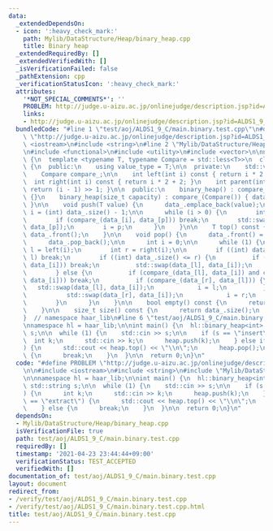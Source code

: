 ```yaml
---
data:
  _extendedDependsOn:
  - icon: ':heavy_check_mark:'
    path: Mylib/DataStructure/Heap/binary_heap.cpp
    title: Binary heap
  _extendedRequiredBy: []
  _extendedVerifiedWith: []
  _isVerificationFailed: false
  _pathExtension: cpp
  _verificationStatusIcon: ':heavy_check_mark:'
  attributes:
    '*NOT_SPECIAL_COMMENTS*': ''
    PROBLEM: http://judge.u-aizu.ac.jp/onlinejudge/description.jsp?id=ALDS1_9_C
    links:
    - http://judge.u-aizu.ac.jp/onlinejudge/description.jsp?id=ALDS1_9_C
  bundledCode: "#line 1 \"test/aoj/ALDS1_9_C/main.binary.test.cpp\"\n#define PROBLEM\
    \ \"http://judge.u-aizu.ac.jp/onlinejudge/description.jsp?id=ALDS1_9_C\"\n\n#include\
    \ <iostream>\n#include <string>\n#line 2 \"Mylib/DataStructure/Heap/binary_heap.cpp\"\
    \n#include <functional>\n#include <utility>\n#include <vector>\n\nnamespace haar_lib\
    \ {\n  template <typename T, typename Compare = std::less<T>>\n  class binary_heap\
    \ {\n  public:\n    using value_type = T;\n\n  private:\n    std::vector<T> data_;\n\
    \    Compare compare_;\n\n    int left(int i) const { return i * 2 + 1; }\n  \
    \  int right(int i) const { return i * 2 + 2; }\n    int parent(int i) const {\
    \ return (i - 1) >> 1; }\n\n  public:\n    binary_heap() : compare_(Compare())\
    \ {}\n    binary_heap(size_t capacity) : compare_(Compare()) { data_.reserve(capacity);\
    \ }\n\n    void push(T value) {\n      data_.emplace_back(value);\n\n      int\
    \ i = (int) data_.size() - 1;\n\n      while (i > 0) {\n        int p = parent(i);\n\
    \        if (compare_(data_[i], data_[p])) break;\n        std::swap(data_[i],\
    \ data_[p]);\n        i = p;\n      }\n    }\n\n    T top() const {\n      return\
    \ data_.front();\n    }\n\n    void pop() {\n      data_.front() = data_.back();\n\
    \      data_.pop_back();\n\n      int i = 0;\n\n      while (1) {\n        int\
    \ l = left(i);\n        int r = right(i);\n\n        if ((int) data_.size() <=\
    \ l) break;\n        if ((int) data_.size() <= r) {\n          if (compare_(data_[l],\
    \ data_[i])) break;\n          std::swap(data_[l], data_[i]);\n          i = l;\n\
    \        } else {\n          if (compare_(data_[l], data_[i]) and compare_(data_[r],\
    \ data_[i])) break;\n          if (compare_(data_[r], data_[l])) {\n         \
    \   std::swap(data_[l], data_[i]);\n            i = l;\n          } else {\n \
    \           std::swap(data_[r], data_[i]);\n            i = r;\n          }\n\
    \        }\n      }\n    }\n\n    bool empty() const {\n      return data_.empty();\n\
    \    }\n\n    size_t size() const {\n      return data_.size();\n    }\n  };\n\
    }  // namespace haar_lib\n#line 6 \"test/aoj/ALDS1_9_C/main.binary.test.cpp\"\n\
    \nnamespace hl = haar_lib;\n\nint main() {\n  hl::binary_heap<int> heap;\n  std::string\
    \ s;\n\n  while (1) {\n    std::cin >> s;\n\n    if (s == \"insert\") {\n    \
    \  int k;\n      std::cin >> k;\n      heap.push(k);\n    } else if (s == \"extract\"\
    ) {\n      std::cout << heap.top() << \"\\n\";\n      heap.pop();\n    } else\
    \ {\n      break;\n    }\n  }\n\n  return 0;\n}\n"
  code: "#define PROBLEM \"http://judge.u-aizu.ac.jp/onlinejudge/description.jsp?id=ALDS1_9_C\"\
    \n\n#include <iostream>\n#include <string>\n#include \"Mylib/DataStructure/Heap/binary_heap.cpp\"\
    \n\nnamespace hl = haar_lib;\n\nint main() {\n  hl::binary_heap<int> heap;\n \
    \ std::string s;\n\n  while (1) {\n    std::cin >> s;\n\n    if (s == \"insert\"\
    ) {\n      int k;\n      std::cin >> k;\n      heap.push(k);\n    } else if (s\
    \ == \"extract\") {\n      std::cout << heap.top() << \"\\n\";\n      heap.pop();\n\
    \    } else {\n      break;\n    }\n  }\n\n  return 0;\n}\n"
  dependsOn:
  - Mylib/DataStructure/Heap/binary_heap.cpp
  isVerificationFile: true
  path: test/aoj/ALDS1_9_C/main.binary.test.cpp
  requiredBy: []
  timestamp: '2021-04-23 23:44:44+09:00'
  verificationStatus: TEST_ACCEPTED
  verifiedWith: []
documentation_of: test/aoj/ALDS1_9_C/main.binary.test.cpp
layout: document
redirect_from:
- /verify/test/aoj/ALDS1_9_C/main.binary.test.cpp
- /verify/test/aoj/ALDS1_9_C/main.binary.test.cpp.html
title: test/aoj/ALDS1_9_C/main.binary.test.cpp
---
```

